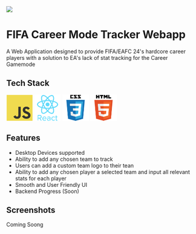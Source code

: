 <img src="https://upload.wikimedia.org/wikipedia/commons/thumb/b/b4/EA_Sports_FC_24_logo.svg/2560px-EA_Sports_FC_24_logo.svg.png" height="200" />



# FIFA Career Mode Tracker Webapp

A Web Application designed to provide FIFA/EAFC 24's hardcore career players with a solution to EA's lack of stat tracking for the Career Gamemode


## Tech Stack

<p float="left">
  <img src="https://raw.githubusercontent.com/devicons/devicon/master/icons/javascript/javascript-original.svg" width="70" />
  <img src="https://raw.githubusercontent.com/devicons/devicon/master/icons/react/react-original-wordmark.svg" width="70" /> 
  <img src="https://raw.githubusercontent.com/devicons/devicon/master/icons/css3/css3-original-wordmark.svg" width="70" />
  <img src="https://raw.githubusercontent.com/devicons/devicon/master/icons/html5/html5-original-wordmark.svg" width="70" /> 
</p>

## Features

- Desktop Devices supported
- Ability to add any chosen team to track
- Users can add a custom team logo to their tean
- Ability to add any chosen player a selected team and input all relevant stats for each player
- Smooth and User Friendly UI
- Backend Progress (Soon)

## Screenshots

Coming Soong
